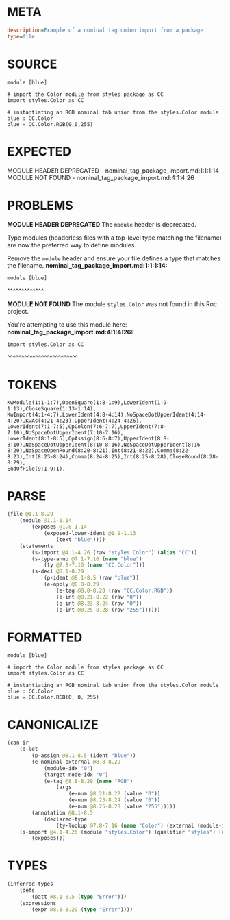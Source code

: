 # META
~~~ini
description=Example of a nominal tag union import from a package
type=file
~~~
# SOURCE
~~~roc
module [blue]

# import the Color module from styles package as CC
import styles.Color as CC

# instantiating an RGB nominal tab union from the styles.Color module
blue : CC.Color
blue = CC.Color.RGB(0,0,255)
~~~
# EXPECTED
MODULE HEADER DEPRECATED - nominal_tag_package_import.md:1:1:1:14
MODULE NOT FOUND - nominal_tag_package_import.md:4:1:4:26
# PROBLEMS
**MODULE HEADER DEPRECATED**
The `module` header is deprecated.

Type modules (headerless files with a top-level type matching the filename) are now the preferred way to define modules.

Remove the `module` header and ensure your file defines a type that matches the filename.
**nominal_tag_package_import.md:1:1:1:14:**
```roc
module [blue]
```
^^^^^^^^^^^^^


**MODULE NOT FOUND**
The module `styles.Color` was not found in this Roc project.

You're attempting to use this module here:
**nominal_tag_package_import.md:4:1:4:26:**
```roc
import styles.Color as CC
```
^^^^^^^^^^^^^^^^^^^^^^^^^


# TOKENS
~~~zig
KwModule(1:1-1:7),OpenSquare(1:8-1:9),LowerIdent(1:9-1:13),CloseSquare(1:13-1:14),
KwImport(4:1-4:7),LowerIdent(4:8-4:14),NoSpaceDotUpperIdent(4:14-4:20),KwAs(4:21-4:23),UpperIdent(4:24-4:26),
LowerIdent(7:1-7:5),OpColon(7:6-7:7),UpperIdent(7:8-7:10),NoSpaceDotUpperIdent(7:10-7:16),
LowerIdent(8:1-8:5),OpAssign(8:6-8:7),UpperIdent(8:8-8:10),NoSpaceDotUpperIdent(8:10-8:16),NoSpaceDotUpperIdent(8:16-8:20),NoSpaceOpenRound(8:20-8:21),Int(8:21-8:22),Comma(8:22-8:23),Int(8:23-8:24),Comma(8:24-8:25),Int(8:25-8:28),CloseRound(8:28-8:29),
EndOfFile(9:1-9:1),
~~~
# PARSE
~~~clojure
(file @1.1-8.29
	(module @1.1-1.14
		(exposes @1.8-1.14
			(exposed-lower-ident @1.9-1.13
				(text "blue"))))
	(statements
		(s-import @4.1-4.26 (raw "styles.Color") (alias "CC"))
		(s-type-anno @7.1-7.16 (name "blue")
			(ty @7.8-7.16 (name "CC.Color")))
		(s-decl @8.1-8.29
			(p-ident @8.1-8.5 (raw "blue"))
			(e-apply @8.8-8.29
				(e-tag @8.8-8.20 (raw "CC.Color.RGB"))
				(e-int @8.21-8.22 (raw "0"))
				(e-int @8.23-8.24 (raw "0"))
				(e-int @8.25-8.28 (raw "255"))))))
~~~
# FORMATTED
~~~roc
module [blue]

# import the Color module from styles package as CC
import styles.Color as CC

# instantiating an RGB nominal tab union from the styles.Color module
blue : CC.Color
blue = CC.Color.RGB(0, 0, 255)
~~~
# CANONICALIZE
~~~clojure
(can-ir
	(d-let
		(p-assign @8.1-8.5 (ident "blue"))
		(e-nominal-external @8.8-8.29
			(module-idx "0")
			(target-node-idx "0")
			(e-tag @8.8-8.29 (name "RGB")
				(args
					(e-num @8.21-8.22 (value "0"))
					(e-num @8.23-8.24 (value "0"))
					(e-num @8.25-8.28 (value "255")))))
		(annotation @8.1-8.5
			(declared-type
				(ty-lookup @7.8-7.16 (name "Color") (external (module-idx "0") (target-node-idx "0"))))))
	(s-import @4.1-4.26 (module "styles.Color") (qualifier "styles") (alias "CC")
		(exposes)))
~~~
# TYPES
~~~clojure
(inferred-types
	(defs
		(patt @8.1-8.5 (type "Error")))
	(expressions
		(expr @8.8-8.29 (type "Error"))))
~~~
